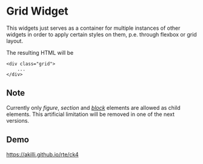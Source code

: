 # Grid Widget

This widgets just serves as a container for multiple instances of other widgets in order to apply certain styles on them, p.e. through flexbox or grid layout.

The resulting HTML will be

    <div class="grid">
        ...
    </div>

## Note

Currently only *figure*, *section* and [*block*](https://ckeditor.com/cke4/addon/block) elements are allowed as child elements. This artificial limitation will be removed in one of the next versions.

## Demo

https://akilli.github.io/rte/ck4
